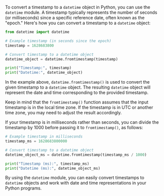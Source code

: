 To convert a timestamp to a `datetime` object in Python, you can use the `datetime` module. A timestamp typically represents the number of seconds (or milliseconds) since a specific reference date, often known as the "epoch." Here's how you can convert a timestamp to a `datetime` object:

```python
from datetime import datetime

# Example timestamp (in seconds since the epoch)
timestamp = 1628683800

# Convert timestamp to a datetime object
datetime_object = datetime.fromtimestamp(timestamp)

print("Timestamp:", timestamp)
print("Datetime:", datetime_object)
```

In the example above, `datetime.fromtimestamp()` is used to convert the given timestamp to a `datetime` object. The resulting `datetime` object will represent the date and time corresponding to the provided timestamp.

Keep in mind that the `fromtimestamp()` function assumes that the input timestamp is in the local time zone. If the timestamp is in UTC or another time zone, you may need to adjust the result accordingly.

If your timestamp is in milliseconds rather than seconds, you can divide the timestamp by 1000 before passing it to `fromtimestamp()`, as follows:

```python
# Example timestamp in milliseconds
timestamp_ms = 1628683800000

# Convert timestamp to a datetime object
datetime_object_ms = datetime.fromtimestamp(timestamp_ms / 1000)

print("Timestamp (ms):", timestamp_ms)
print("Datetime (ms):", datetime_object_ms)
```

By using the `datetime` module, you can easily convert timestamps to `datetime` objects and work with date and time representations in your Python programs.
